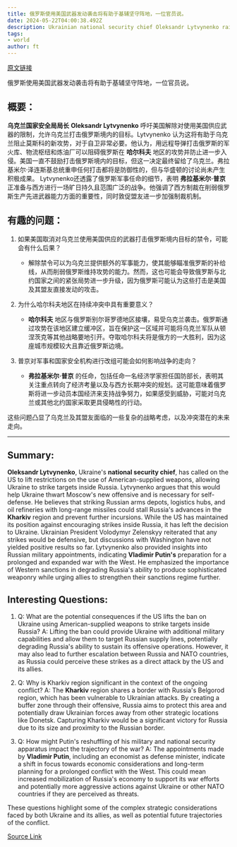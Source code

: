 ```yaml
---
title: 俄罗斯使用美国武器发动袭击将有助于基辅坚守阵地，一位官员说。
date: 2024-05-22T04:00:38.492Z
description: Ukrainian national security chief Oleksandr Lytvynenko raises pressure on Washington to lift restrictions on use of its arms
tags: 
- world
author: ft
---
```


[原文链接](https://ft.com/content/ccbb6c39-9d07-410a-8e47-ba6f401b891d)

俄罗斯使用美国武器发动袭击将有助于基辅坚守阵地，一位官员说。

## 概要：
**乌克兰国家安全局局长** **Oleksandr Lytvynenko** 呼吁美国解除对使用美国供应武器的限制，允许乌克兰打击俄罗斯境内的目标。Lytvynenko 认为这将有助于乌克兰阻止莫斯科的新攻势，对于自卫非常必要。他认为，用远程导弹打击俄罗斯的军火库、物流枢纽和炼油厂可以阻碍俄罗斯在 **哈尔科夫** 地区的攻势并防止进一步入侵。美国一直不鼓励打击俄罗斯境内的目标，但这一决定最终留给了乌克兰。弗拉基米尔·泽连斯基总统重申任何打击都将是防御性的，但与华盛顿的讨论尚未产生积极成果。 Lytvynenko还透露了俄罗斯军事任命的细节，表明 **弗拉基米尔·普京** 正准备与西方进行一场旷日持久且范围广泛的战争。他强调了西方制裁在削弱俄罗斯生产先进武器能力方面的重要性，同时敦促盟友进一步加强制裁机制。

## 有趣的问题：

1. 如果美国取消对乌克兰使用美国供应的武器打击俄罗斯境内目标的禁令，可能会有什么后果？
   - 解除禁令可以为乌克兰提供额外的军事能力，使其能够瞄准俄罗斯的补给线，从而削弱俄罗斯维持攻势的能力。然而，这也可能会导致俄罗斯与北约国家之间的紧张局势进一步升级，因为俄罗斯可能认为这些打击是美国及其盟友直接发动的攻击。

2. 为什么哈尔科夫地区在持续冲突中具有重要意义？
   - **哈尔科夫** 地区与俄罗斯别尔哥罗德地区接壤，易受乌克兰袭击。俄罗斯通过攻势在该地区建立缓冲区，旨在保护这一区域并可能将乌克兰军队从顿涅茨克等其他战略要地引开。夺取哈尔科夫将是俄方的一大胜利，因为这座城市规模较大且靠近俄罗斯边境。

3. 普京对军事和国家安全机构进行改组可能会如何影响战争的走向？
   - **弗拉基米尔·普京** 的任命，包括任命一名经济学家担任国防部长，表明其关注重点转向了经济考量以及与西方长期冲突的规划。这可能意味着俄罗斯将进一步动员本国经济来支持战争努力，如果感受到威胁，可能对乌克兰或其他北约国家采取更具侵略性的行动。

这些问题凸显了乌克兰及其盟友面临的一些复杂的战略考虑，以及冲突潜在的未来走向。

---

## Summary: 

**Oleksandr Lytvynenko**, Ukraine's **national security chief**, has called on the US to lift restrictions on the use of American-supplied weapons, allowing Ukraine to strike targets inside Russia. Lytvynenko argues that this would help Ukraine thwart Moscow's new offensive and is necessary for self-defense. He believes that striking Russian arms depots, logistics hubs, and oil refineries with long-range missiles could stall Russia's advances in the **Kharkiv** region and prevent further incursions. While the US has maintained its position against encouraging strikes inside Russia, it has left the decision to Ukraine. Ukrainian President Volodymyr Zelenskyy reiterated that any strikes would be defensive, but discussions with Washington have not yielded positive results so far. Lytvynenko also provided insights into Russian military appointments, indicating **Vladimir Putin's** preparation for a prolonged and expanded war with the West. He emphasized the importance of Western sanctions in degrading Russia's ability to produce sophisticated weaponry while urging allies to strengthen their sanctions regime further. 

## Interesting Questions: 

1. Q: What are the potential consequences if the US lifts the ban on Ukraine using American-supplied weapons to strike targets inside Russia? 
A: Lifting the ban could provide Ukraine with additional military capabilities and allow them to target Russian supply lines, potentially degrading Russia's ability to sustain its offensive operations. However, it may also lead to further escalation between Russia and NATO countries, as Russia could perceive these strikes as a direct attack by the US and its allies. 

2. Q: Why is Kharkiv region significant in the context of the ongoing conflict? 
A: The **Kharkiv** region shares a border with Russia's Belgorod region, which has been vulnerable to Ukrainian attacks. By creating a buffer zone through their offensive, Russia aims to protect this area and potentially draw Ukrainian forces away from other strategic locations like Donetsk. Capturing Kharkiv would be a significant victory for Russia due to its size and proximity to the Russian border. 

3. Q: How might Putin's reshuffling of his military and national security apparatus impact the trajectory of the war? 
A: The appointments made by **Vladimir Putin**, including an economist as defense minister, indicate a shift in focus towards economic considerations and long-term planning for a prolonged conflict with the West. This could mean increased mobilization of Russia's economy to support its war efforts and potentially more aggressive actions against Ukraine or other NATO countries if they are perceived as threats. 

These questions highlight some of the complex strategic considerations faced by both Ukraine and its allies, as well as potential future trajectories of the conflict.

[Source Link](https://ft.com/content/ccbb6c39-9d07-410a-8e47-ba6f401b891d)

